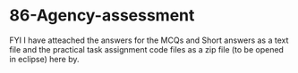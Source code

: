 # 86-Agency-assessment
FYI I have atteached the answers for the MCQs and Short answers as a text file and the practical task assignment code files as a zip file (to be opened in eclipse)
here by.
